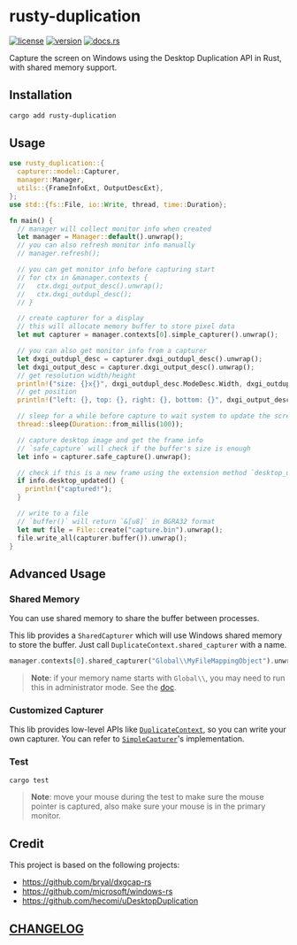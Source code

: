 # rusty-duplication

[![license](https://img.shields.io/crates/l/rusty-duplication?style=flat-square)](https://crates.io/crates/rusty-duplication)
[![version](https://img.shields.io/crates/v/rusty-duplication?style=flat-square)](https://crates.io/crates/rusty-duplication)
[![docs.rs](https://img.shields.io/docsrs/rusty-duplication?style=flat-square)](https://docs.rs/rusty-duplication/latest)

Capture the screen on Windows using the Desktop Duplication API in Rust, with shared memory support.

## Installation

```sh
cargo add rusty-duplication
```

## Usage

```rs
use rusty_duplication::{
  capturer::model::Capturer,
  manager::Manager,
  utils::{FrameInfoExt, OutputDescExt},
};
use std::{fs::File, io::Write, thread, time::Duration};

fn main() {
  // manager will collect monitor info when created
  let manager = Manager::default().unwrap();
  // you can also refresh monitor info manually
  // manager.refresh();

  // you can get monitor info before capturing start
  // for ctx in &manager.contexts {
  //   ctx.dxgi_output_desc().unwrap();
  //   ctx.dxgi_outdupl_desc();
  // }

  // create capturer for a display
  // this will allocate memory buffer to store pixel data
  let mut capturer = manager.contexts[0].simple_capturer().unwrap();

  // you can also get monitor info from a capturer
  let dxgi_outdupl_desc = capturer.dxgi_outdupl_desc().unwrap();
  let dxgi_output_desc = capturer.dxgi_output_desc().unwrap();
  // get resolution width/height
  println!("size: {}x{}", dxgi_outdupl_desc.ModeDesc.Width, dxgi_outdupl_desc.ModeDesc.Height);
  // get position
  println!("left: {}, top: {}, right: {}, bottom: {}", dxgi_output_desc.DesktopCoordinates.left, dxgi_output_desc.DesktopCoordinates.top, dxgi_output_desc.DesktopCoordinates.right, dxgi_output_desc.DesktopCoordinates.bottom);

  // sleep for a while before capture to wait system to update the screen
  thread::sleep(Duration::from_millis(100));

  // capture desktop image and get the frame info
  // `safe_capture` will check if the buffer's size is enough
  let info = capturer.safe_capture().unwrap();

  // check if this is a new frame using the extension method `desktop_updated`
  if info.desktop_updated() {
    println!("captured!");
  }

  // write to a file
  // `buffer()` will return `&[u8]` in BGRA32 format
  let mut file = File::create("capture.bin").unwrap();
  file.write_all(capturer.buffer()).unwrap();
}
```

## Advanced Usage

### Shared Memory

You can use shared memory to share the buffer between processes.

This lib provides a `SharedCapturer` which will use Windows shared memory to store the buffer. Just call `DuplicateContext.shared_capturer` with a name.

```rs
manager.contexts[0].shared_capturer("Global\\MyFileMappingObject").unwrap();
```

> **Note**: if your memory name starts with `Global\\`, you may need to run this in administrator mode. See the [doc](https://learn.microsoft.com/en-us/windows/win32/api/winbase/nf-winbase-createfilemappinga).

### Customized Capturer

This lib provides low-level APIs like [`DuplicateContext`](https://github.com/DiscreteTom/rusty-duplication/blob/main/src/duplicate_context.rs), so you can write your own capturer. You can refer to [`SimpleCapturer`](https://github.com/DiscreteTom/rusty-duplication/blob/main/src/capturer/simple.rs)'s implementation.

### Test

```sh
cargo test
```

> **Note**: move your mouse during the test to make sure the mouse pointer is captured, also make sure your mouse is in the primary monitor.

## Credit

This project is based on the following projects:

- https://github.com/bryal/dxgcap-rs
- https://github.com/microsoft/windows-rs
- https://github.com/hecomi/uDesktopDuplication

## [CHANGELOG](https://github.com/DiscreteTom/rusty-duplication/blob/main/CHANGELOG.md)

